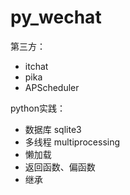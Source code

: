 # py_wechat 
第三方：
- itchat
- pika
- APScheduler

python实践：
- 数据库 sqlite3
- 多线程 multiprocessing
- 懒加载
- 返回函数、偏函数
- 继承
